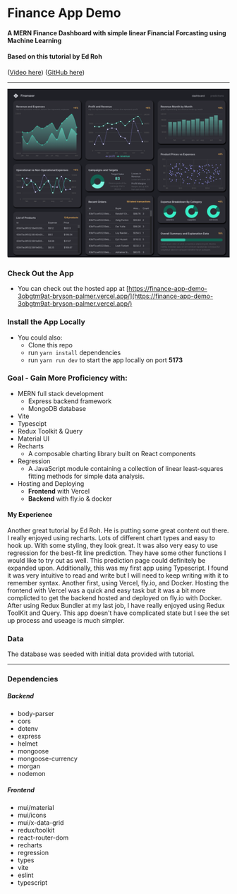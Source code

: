 # Finance App Demo
#### A MERN Finance Dashboard with simple linear Financial Forcasting using Machine Learning
#### Based on this tutorial by Ed Roh
([Video here](https://www.youtube.com/watch?v=uoJ0Tv-BFcQ&t=522s)) ([GitHub here](https://github.com/ed-roh/finance-app/blob/master/README.md))

---

![Finanseer](./client/src/assets/finanseer.png)

### Check Out the App
- You can check out the hosted app at [https://finance-app-demo-3obgtm9at-bryson-palmer.vercel.app/](https://finance-app-demo-3obgtm9at-bryson-palmer.vercel.app/)
### Install the App Locally
- You could also:
  - Clone this repo
  - run `yarn install` dependencies
  - run `yarn run dev` to start the app locally on port **5173**

### Goal - Gain More Proficiency with:
- MERN full stack development
  - Express backend framework
  - MongoDB database
- Vite
- Typescipt
- Redux Toolkit & Query
- Material UI
- Recharts
  - A composable charting library built on React components
- Regression
  - A JavaScript module containing a collection of linear least-squares fitting methods for simple data analysis.
- Hosting and Deploying
  - **Frontend** with Vercel
  - **Backend** with fly.io & docker

#### My Experience
Another great tutorial by Ed Roh. He is putting some great content out there.
I really enjoyed using recharts. Lots of different chart types and easy to hook up. With some styling, they look great. It was also very easy to use regression for the best-fit line prediction. They have some other functions I would like to try out as well. This prediction page could definitely be expanded upon. Additionally, this was my first app using Typescript. I found it was very intuitive to read and write but I will need to keep writing with it to remember syntax. Another first, using Vercel, fly.io, and Docker. Hosting the frontend with Vercel was a quick and easy task but it was a bit more complicted to get the backend hosted and deployed on fly.io with Docker. After using Redux Bundler at my last job, I have really enjoyed using Redux ToolKit and Query. This app doesn't have complicated state but I see the set up process and useage is much simpler.
### Data
The database was seeded with initial data provided with tutorial.

  ---

### Dependencies
  ##### Backend
  - body-parser
  - cors
  - dotenv
  - express
  - helmet
  - mongoose
  - mongoose-currency
  - morgan
  - nodemon
  ##### Frontend
  - mui/material
  - mui/icons
  - mui/x-data-grid
  - redux/toolkit
  - react-router-dom
  - recharts
  - regression
  - types
  - vite
  - eslint
  - typescript
